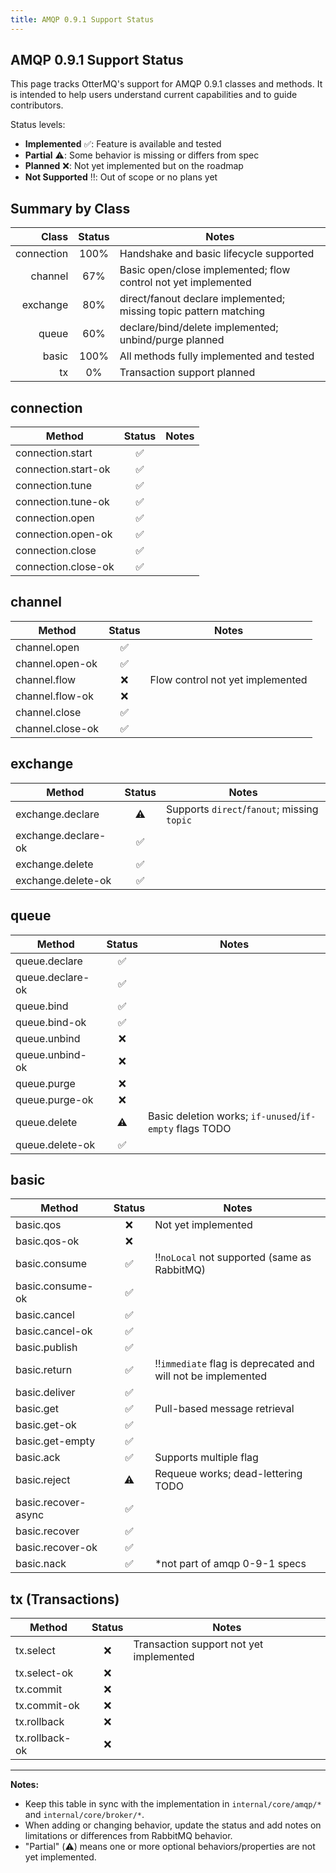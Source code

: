 ```yaml
---
title: AMQP 0.9.1 Support Status
---
```


## AMQP 0.9.1 Support Status

This page tracks OtterMQ's support for AMQP 0.9.1 classes and methods. It is intended to help users understand current capabilities and to guide contributors.

Status levels:

- **Implemented** ✅: Feature is available and tested
- **Partial** ⚠️: Some behavior is missing or differs from spec
- **Planned** ❌: Not yet implemented but on the roadmap
- **Not Supported** ‼️: Out of scope or no plans yet

## Summary by Class

| Class | Status | Notes |
|------:|:------:|-------|
| connection | 100% | Handshake and basic lifecycle supported |
| channel | 67% | Basic open/close implemented; flow control not yet implemented |
| exchange | 80% | direct/fanout declare implemented; missing topic pattern matching |
| queue | 60% | declare/bind/delete implemented; unbind/purge planned |
| basic | 100% | All methods fully implemented and tested |
| tx | 0% | Transaction support planned |

## connection

| Method | Status | Notes |
|--------|:------:|------|
| connection.start | ✅ | |
| connection.start-ok | ✅ | |
| connection.tune | ✅ | |
| connection.tune-ok | ✅ | |
| connection.open | ✅ | |
| connection.open-ok | ✅ | |
| connection.close | ✅ | |
| connection.close-ok | ✅ | |

## channel

| Method | Status | Notes |
|--------|:------:|------|
| channel.open | ✅ | |
| channel.open-ok | ✅ | |
| channel.flow | ❌ | Flow control not yet implemented |
| channel.flow-ok | ❌ | |
| channel.close | ✅ | |
| channel.close-ok | ✅ | |

## exchange

| Method | Status | Notes |
|--------|:------:|------|
| exchange.declare | ⚠️ | Supports `direct`/`fanout`; missing `topic` |
| exchange.declare-ok | ✅ | |
| exchange.delete | ✅ | |
| exchange.delete-ok | ✅ | |

## queue

| Method | Status | Notes |
|--------|:------:|------|
| queue.declare | ✅ | |
| queue.declare-ok | ✅ | |
| queue.bind | ✅ | |
| queue.bind-ok | ✅ | |
| queue.unbind | ❌ | |
| queue.unbind-ok | ❌ | |
| queue.purge | ❌ | |
| queue.purge-ok | ❌ | |
| queue.delete | ⚠️ | Basic deletion works; `if-unused`/`if-empty` flags TODO |
| queue.delete-ok | ✅ | |

## basic

| Method | Status | Notes |
|--------|:------:|------|
| basic.qos | ❌ | Not yet implemented |
| basic.qos-ok | ❌ | |
| basic.consume | ✅ | ‼️`noLocal` not supported (same as RabbitMQ)  |
| basic.consume-ok | ✅ | |
| basic.cancel | ✅ | |
| basic.cancel-ok | ✅ | |
| basic.publish | ✅ | |
| basic.return | ✅ | ‼️`immediate` flag is deprecated and will not be implemented |
| basic.deliver | ✅ | |
| basic.get | ✅ | Pull-based message retrieval |
| basic.get-ok | ✅ | |
| basic.get-empty | ✅ | |
| basic.ack | ✅ | Supports multiple flag |
| basic.reject | ⚠️ | Requeue works; dead-lettering TODO |
| basic.recover-async | ✅ | |
| basic.recover | ✅ | |
| basic.recover-ok | ✅ | |
| basic.nack | ✅ | *not part of amqp 0-9-1 specs |

## tx (Transactions)

| Method | Status | Notes |
|--------|:------:|------|
| tx.select | ❌ | Transaction support not yet implemented |
| tx.select-ok | ❌ | |
| tx.commit | ❌ | |
| tx.commit-ok | ❌ | |
| tx.rollback | ❌ | |
| tx.rollback-ok | ❌ | |

---

**Notes:**

- Keep this table in sync with the implementation in `internal/core/amqp/*` and `internal/core/broker/*`.
- When adding or changing behavior, update the status and add notes on limitations or differences from RabbitMQ behavior.
- "Partial" (⚠️) means one or more optional behaviors/properties are not yet implemented.
